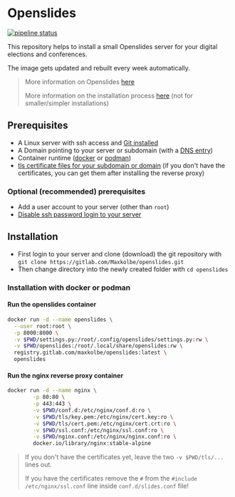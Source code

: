 # Openslides

[![pipeline status](https://gitlab.com/Maxkolbe/openslides/badges/main/pipeline.svg)](https://gitlab.com/Maxkolbe/openslides/-/commits/main)

This repository helps to install a small Openslides server for your digital elections and conferences.

The image gets updated and rebuilt every week automatically.

> More information on Openslides [here](https://openslides.org)
>
> More information on the installation process [here](https://github.com/OpenSlides/OpenSlides)
> (not for smaller/simpler installations)

## Prerequisites

- A Linux server with ssh access and [Git installed](https://git-scm.com/book/en/v2/Getting-Started-Installing-Git)
- A Domain pointing to your server or subdomain (with a [DNS entry](https://help.dreamhost.com/hc/en-us/articles/215414867-How-do-I-add-custom-DNS-records-))
- Container runtime ([docker](https://docs.docker.com/get-docker/) or [podman](https://podman.io/getting-started/installation))
- [tls certificate files for your subdomain or domain](https://letsencrypt.org/getting-started/) (if you don't have the certificates, you can get them after installing the reverse proxy)

### Optional (recommended) prerequisites

- Add a user account to your server (other than `root`)
- [Disable ssh password login to your server](https://www.cyberciti.biz/faq/how-to-disable-ssh-password-login-on-linux/)

## Installation

- First login to your server and clone (download) the git repository with `git clone https://gitlab.com/Maxkolbe/openslides.git`
- Then change directory into the newly created folder with `cd openslides`

### Installation with docker or podman

#### Run the openslides container

```bash
docker run -d --name openslides \
  --user root:root \
  -p 8000:8000 \
  -v $PWD/settings.py:/root/.config/openslides/settings.py:rw \
  -v $PWD/openslides:/root/.local/share/openslides:rw \
  registry.gitlab.com/maxkolbe/openslides:latest \
  openslides
```

#### Run the nginx reverse proxy container

```bash
docker run -d --name nginx \
        -p 80:80 \
        -p 443:443 \
        -v $PWD/conf.d:/etc/nginx/conf.d:ro \
        -v $PWD/tls/key.pem:/etc/nginx/cert.key:ro \
        -v $PWD/tls/cert.pem:/etc/nginx/cert.crt:ro \
        -v $PWD/ssl.conf:/etc/nginx/ssl.conf:ro \
        -v $PWD/nginx.conf:/etc/nginx/nginx.conf:ro \
        docker.io/library/nginx:stable-alpine
```

> If you don't have the certificates yet, leave the two `-v $PWD/tls/...` lines out.
>
> If you have the certificates remove the `#` from the `#include /etc/nginx/ssl.conf` line inside `conf.d/slides.conf` file!
